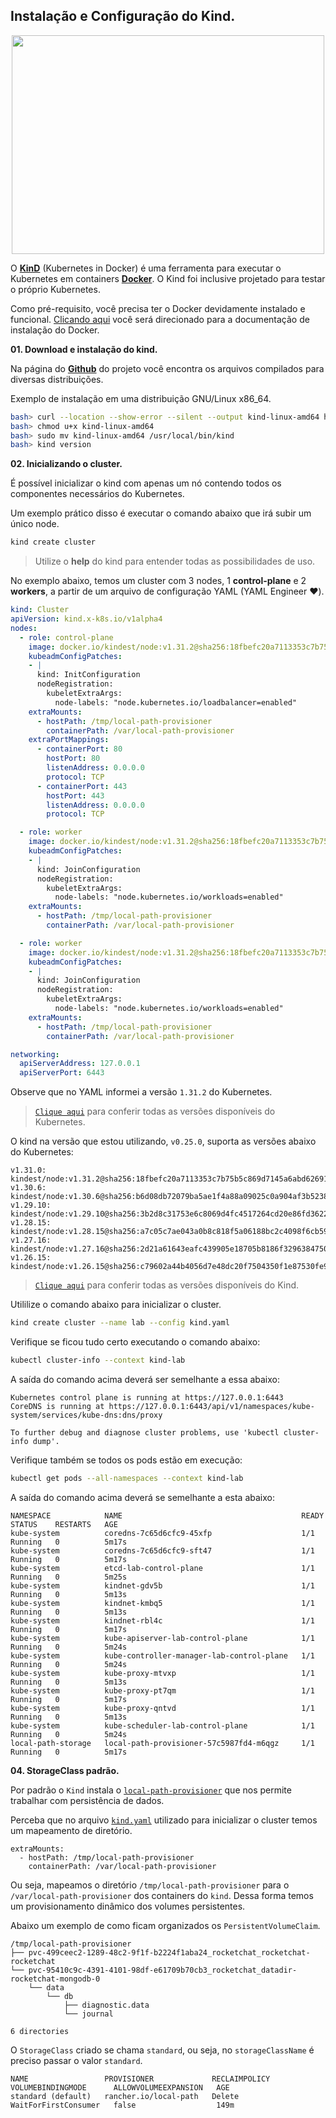## Instalação e Configuração do Kind.

<p align="center">
  <img width="500" height="350" src="https://d33wubrfki0l68.cloudfront.net/d0c94836ab5b896f29728f3c4798054539303799/9f948/logo/logo.png">
</p>

O [**KinD**](https://kind.sigs.k8s.io/) (Kubernetes in Docker) é uma ferramenta para executar o Kubernetes em containers [**Docker**](https://docs.docker.com/). O Kind foi inclusive projetado para testar o próprio Kubernetes.

Como pré-requisito, você precisa ter o Docker devidamente instalado e funcional. [Clicando aqui](https://docs.docker.com/get-docker/) você será direcionado para a documentação de instalação do Docker.

**01. Download e instalação do kind.**

Na página do [**Github**](https://github.com/kubernetes-sigs/kind/releases) do projeto você encontra os arquivos compilados para diversas distribuições.

Exemplo de instalação em uma distribuição GNU/Linux x86_64.

```bash
bash> curl --location --show-error --silent --output kind-linux-amd64 https://github.com/kubernetes-sigs/kind/releases/download/v0.25.0/kind-linux-amd64 && echo "b22ff7e5c02b8011e82cc3223d069d178b9e1543f1deb21e936d11764780a3d8 kind-linux-amd64" | sha256sum --check
bash> chmod u+x kind-linux-amd64
bash> sudo mv kind-linux-amd64 /usr/local/bin/kind
bash> kind version
```

**02. Inicializando o cluster.**

É possível inicializar o kind com apenas um nó contendo todos os componentes necessários do Kubernetes.

Um exemplo prático disso é executar o comando abaixo que irá subir um único node.

```bash
kind create cluster
```
> Utilize o **help** do kind para entender todas as possibilidades de uso.

No exemplo abaixo, temos um cluster com 3 nodes, 1 **control-plane** e 2 **workers**, a partir de um arquivo de configuração YAML (YAML Engineer ❤️).

```yaml
kind: Cluster
apiVersion: kind.x-k8s.io/v1alpha4
nodes:
  - role: control-plane
    image: docker.io/kindest/node:v1.31.2@sha256:18fbefc20a7113353c7b75b5c869d7145a6abd6269154825872dc59c1329912e
    kubeadmConfigPatches:
    - |
      kind: InitConfiguration
      nodeRegistration:
        kubeletExtraArgs:
          node-labels: "node.kubernetes.io/loadbalancer=enabled"
    extraMounts:
      - hostPath: /tmp/local-path-provisioner
        containerPath: /var/local-path-provisioner
    extraPortMappings:
      - containerPort: 80
        hostPort: 80
        listenAddress: 0.0.0.0
        protocol: TCP
      - containerPort: 443
        hostPort: 443
        listenAddress: 0.0.0.0
        protocol: TCP

  - role: worker
    image: docker.io/kindest/node:v1.31.2@sha256:18fbefc20a7113353c7b75b5c869d7145a6abd6269154825872dc59c1329912e
    kubeadmConfigPatches:
    - |
      kind: JoinConfiguration
      nodeRegistration:
        kubeletExtraArgs:
          node-labels: "node.kubernetes.io/workloads=enabled"
    extraMounts:
      - hostPath: /tmp/local-path-provisioner
        containerPath: /var/local-path-provisioner

  - role: worker
    image: docker.io/kindest/node:v1.31.2@sha256:18fbefc20a7113353c7b75b5c869d7145a6abd6269154825872dc59c1329912e
    kubeadmConfigPatches:
    - |
      kind: JoinConfiguration
      nodeRegistration:
        kubeletExtraArgs:
          node-labels: "node.kubernetes.io/workloads=enabled"
    extraMounts:
      - hostPath: /tmp/local-path-provisioner
        containerPath: /var/local-path-provisioner

networking:
  apiServerAddress: 127.0.0.1
  apiServerPort: 6443
```

Observe que no YAML informei a versão `1.31.2` do Kubernetes.
> [`Clique aqui`](https://kubernetes.io/releases/) para conferir todas as versões disponíveis do Kubernetes.

O kind na versão que estou utilizando, `v0.25.0`, suporta as versões abaixo do Kubernetes:

```
v1.31.0: kindest/node:v1.31.2@sha256:18fbefc20a7113353c7b75b5c869d7145a6abd6269154825872dc59c1329912e
v1.30.6: kindest/node:v1.30.6@sha256:b6d08db72079ba5ae1f4a88a09025c0a904af3b52387643c285442afb05ab994
v1.29.10: kindest/node:v1.29.10@sha256:3b2d8c31753e6c8069d4fc4517264cd20e86fd36220671fb7d0a5855103aa84b
v1.28.15: kindest/node:v1.28.15@sha256:a7c05c7ae043a0b8c818f5a06188bc2c4098f6cb59ca7d1856df00375d839251
v1.27.16: kindest/node:v1.27.16@sha256:2d21a61643eafc439905e18705b8186f3296384750a835ad7a005dceb9546d20
v1.26.15: kindest/node:v1.26.15@sha256:c79602a44b4056d7e48dc20f7504350f1e87530fe953428b792def00bc1076dd
```
> [`Clique aqui`](https://github.com/kubernetes-sigs/kind/releases) para conferir todas as versões disponíveis do Kind.

Utililize o comando abaixo para inicializar o cluster.
```bash
kind create cluster --name lab --config kind.yaml
```

Verifique se ficou tudo certo executando o comando abaixo:

```bash
kubectl cluster-info --context kind-lab
```

A saída do comando acima deverá ser semelhante a essa abaixo:
```
Kubernetes control plane is running at https://127.0.0.1:6443
CoreDNS is running at https://127.0.0.1:6443/api/v1/namespaces/kube-system/services/kube-dns:dns/proxy

To further debug and diagnose cluster problems, use 'kubectl cluster-info dump'.
```

Verifique também se todos os pods estão em execução:

```bash
kubectl get pods --all-namespaces --context kind-lab
```

A saída do comando acima deverá se semelhante a esta abaixo:
```
NAMESPACE            NAME                                        READY   STATUS    RESTARTS   AGE
kube-system          coredns-7c65d6cfc9-45xfp                    1/1     Running   0          5m17s
kube-system          coredns-7c65d6cfc9-sft47                    1/1     Running   0          5m17s
kube-system          etcd-lab-control-plane                      1/1     Running   0          5m25s
kube-system          kindnet-gdv5b                               1/1     Running   0          5m13s
kube-system          kindnet-kmbq5                               1/1     Running   0          5m13s
kube-system          kindnet-rbl4c                               1/1     Running   0          5m17s
kube-system          kube-apiserver-lab-control-plane            1/1     Running   0          5m24s
kube-system          kube-controller-manager-lab-control-plane   1/1     Running   0          5m24s
kube-system          kube-proxy-mtvxp                            1/1     Running   0          5m13s
kube-system          kube-proxy-pt7qm                            1/1     Running   0          5m17s
kube-system          kube-proxy-qntvd                            1/1     Running   0          5m13s
kube-system          kube-scheduler-lab-control-plane            1/1     Running   0          5m24s
local-path-storage   local-path-provisioner-57c5987fd4-m6qgz     1/1     Running   0          5m17s
```

**04. StorageClass padrão.**

Por padrão o `Kind` instala o [`local-path-provisioner`](https://github.com/rancher/local-path-provisioner) que nos permite trabalhar com persistência de dados.

Perceba que no arquivo [`kind.yaml`](kind.yaml) utilizado para inicializar o cluster temos um mapeamento de diretório.

```
extraMounts:
  - hostPath: /tmp/local-path-provisioner
    containerPath: /var/local-path-provisioner
```

Ou seja, mapeamos o diretório `/tmp/local-path-provisioner` para o `/var/local-path-provisioner` dos containers do `kind`. Dessa forma temos um provisionamento dinâmico dos volumes persistentes.

Abaixo um exemplo de como ficam organizados os `PersistentVolumeClaim`.
```
/tmp/local-path-provisioner
├── pvc-499ceec2-1289-48c2-9f1f-b2224f1aba24_rocketchat_rocketchat-rocketchat
└── pvc-95410c9c-4391-4101-98df-e61709b70cb3_rocketchat_datadir-rocketchat-mongodb-0
    └── data
        └── db
            ├── diagnostic.data
            └── journal

6 directories
```

O `StorageClass` criado se chama `standard`, ou seja, no `storageClassName` é preciso passar o valor `standard`.

```
NAME                 PROVISIONER             RECLAIMPOLICY   VOLUMEBINDINGMODE      ALLOWVOLUMEEXPANSION   AGE
standard (default)   rancher.io/local-path   Delete          WaitForFirstConsumer   false                  149m
```
